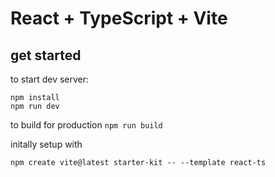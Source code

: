 # React + TypeScript + Vite

## get started

to start dev server:

```
npm install
npm run dev
```

to build for production `npm run build`

initally setup with

```
npm create vite@latest starter-kit -- --template react-ts
```
